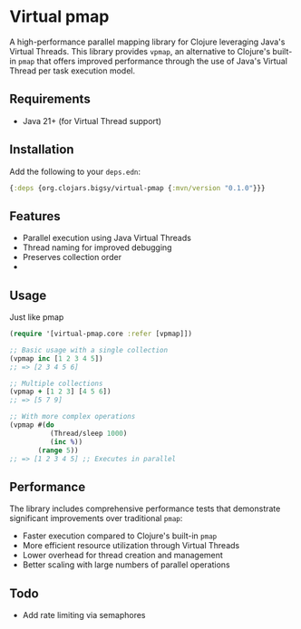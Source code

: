 # Virtual pmap

A high-performance parallel mapping library for Clojure leveraging Java's Virtual Threads. This library provides `vpmap`, an alternative to Clojure's built-in `pmap` that offers improved performance through the use of Java's Virtual Thread per task execution model.

## Requirements

- Java 21+ (for Virtual Thread support)

## Installation

Add the following to your `deps.edn`:

```clojure
{:deps {org.clojars.bigsy/virtual-pmap {:mvn/version "0.1.0"}}}
```

## Features

- Parallel execution using Java Virtual Threads
- Thread naming for improved debugging
- Preserves collection order
- 
## Usage
Just like pmap
```clojure
(require '[virtual-pmap.core :refer [vpmap]])

;; Basic usage with a single collection
(vpmap inc [1 2 3 4 5])
;; => [2 3 4 5 6]

;; Multiple collections
(vpmap + [1 2 3] [4 5 6])
;; => [5 7 9]

;; With more complex operations
(vpmap #(do 
          (Thread/sleep 1000) 
          (inc %)) 
       (range 5))
;; => [1 2 3 4 5] ;; Executes in parallel
```

## Performance

The library includes comprehensive performance tests that demonstrate significant improvements over traditional `pmap`:

- Faster execution compared to Clojure's built-in `pmap`
- More efficient resource utilization through Virtual Threads
- Lower overhead for thread creation and management
- Better scaling with large numbers of parallel operations


## Todo
- Add rate limiting via semaphores
